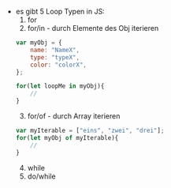 * es gibt 5 Loop Typen in JS:
    1. for
    2. for/in - durch Elemente des Obj iterieren
    ```js
    var myObj = {
        name: "NameX",
        type: "typeX",
        color: "colorX",
    };

    for(let loopMe in myObj){
        //
    }
    ```
    3. for/of - durch Array iterieren
    ```js
    var myIterable = ["eins", "zwei", "drei"];
    for(let myObj of myIterable){
        //
    }
    ```
    4. while
    5. do/while